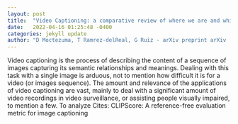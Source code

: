 ```yaml
---
layout: post
title:  "Video Captioning: a comparative review of where we are and which could be the route"
date:   2022-04-16 01:25:48 -0400
categories: jekyll update
author: "D Moctezuma, T Ramrez-delReal, G Ruiz - arXiv preprint arXiv , 2022"
---
```

Video captioning is the process of describing the content of a sequence of images capturing its semantic relationships and meanings. Dealing with this task with a single image is arduous, not to mention how difficult it is for a video (or images sequence). The amount and relevance of the applications of video captioning are vast, mainly to deal with a significant amount of video recordings in video surveillance, or assisting people visually impaired, to mention a few. To analyze Cites: CLIPScore: A reference-free evaluation metric for image captioning